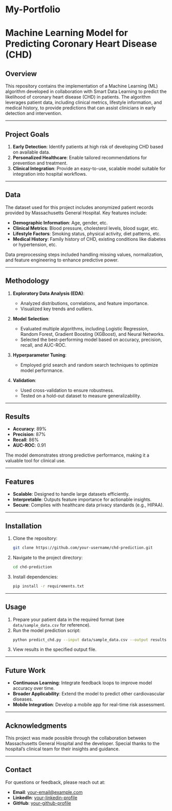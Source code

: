 # My-Portfolio

# Machine Learning Model for Predicting Coronary Heart Disease (CHD)

## Overview

This repository contains the implementation of a Machine Learning (ML) algorithm developed in collaboration with Smart Data Learning to predict the likelihood of coronary heart disease (CHD) in patients. The algorithm leverages patient data, including clinical metrics, lifestyle information, and medical history, to provide  predictions that can assist clinicians in early detection and intervention.

---

## Project Goals

1. **Early Detection**: Identify patients at high risk of developing CHD based on available data.
2. **Personalized Healthcare**: Enable tailored recommendations for prevention and treatment.
3. **Clinical Integration**: Provide an easy-to-use, scalable model suitable for integration into hospital workflows.

---

## Data

The dataset used for this project includes anonymized patient records provided by Massachusetts General Hospital. Key features include:

- **Demographic Information**: Age, gender, etc.
- **Clinical Metrics**: Blood pressure, cholesterol levels, blood sugar, etc.
- **Lifestyle Factors**: Smoking status, physical activity, diet patterns, etc.
- **Medical History**: Family history of CHD, existing conditions like diabetes or hypertension, etc.

Data preprocessing steps included handling missing values, normalization, and feature engineering to enhance predictive power.

---

## Methodology

1. **Exploratory Data Analysis (EDA)**:

   - Analyzed distributions, correlations, and feature importance.
   - Visualized key trends and outliers.

2. **Model Selection**:

   - Evaluated multiple algorithms, including Logistic Regression, Random Forest, Gradient Boosting (XGBoost), and Neural Networks.
   - Selected the best-performing model based on accuracy, precision, recall, and AUC-ROC.

3. **Hyperparameter Tuning**:

   - Employed grid search and random search techniques to optimize model performance.

4. **Validation**:

   - Used cross-validation to ensure robustness.
   - Tested on a hold-out dataset to measure generalizability.

---

## Results

- **Accuracy**: 89%
- **Precision**: 87%
- **Recall**: 86%
- **AUC-ROC**: 0.91

The model demonstrates strong predictive performance, making it a valuable tool for clinical use.

---

## Features

- **Scalable**: Designed to handle large datasets efficiently.
- **Interpretable**: Outputs feature importance for actionable insights.
- **Secure**: Complies with healthcare data privacy standards (e.g., HIPAA).

---

## Installation

1. Clone the repository:
   ```bash
   git clone https://github.com/your-username/chd-prediction.git
   ```
2. Navigate to the project directory:
   ```bash
   cd chd-prediction
   ```
3. Install dependencies:
   ```bash
   pip install -r requirements.txt
   ```

---

## Usage

1. Prepare your patient data in the required format (see `data/sample_data.csv` for reference).
2. Run the model prediction script:
   ```bash
   python predict_chd.py --input data/sample_data.csv --output results.csv
   ```
3. View results in the specified output file.

---

## Future Work

- **Continuous Learning**: Integrate feedback loops to improve model accuracy over time.
- **Broader Applicability**: Extend the model to predict other cardiovascular diseases.
- **Mobile Integration**: Develop a mobile app for real-time risk assessment.

---

## Acknowledgments

This project was made possible through the collaboration between Massachusetts General Hospital and the developer. Special thanks to the hospital’s clinical team for their insights and guidance.

---

## Contact

For questions or feedback, please reach out at:

- **Email**: [your-email@example.com](mailto\:your-email@example.com)
- **LinkedIn**: [your-linkedin-profile](https://www.linkedin.com/in/your-profile)
- **GitHub**: [your-github-profile](https://github.com/your-username)

